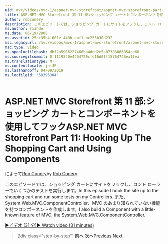 ```yaml
---
uid: mvc/videos/mvc-1/aspnet-mvc-storefront/aspnet-mvc-storefront-part-11-hooking-up-the-shopping-cart-and-using-components
title: ASP.NET MVC Storefront 第 11 部:ショッピング カートとコンポーネントを使用してフック |Microsoft Docs
author: robconery
description: このエピソードでは、ショッピング カートにサイトをフックし、コント ローラーでいくつかのテストを実行します。 MVC、番目のあまり知られていない機能を持つコンポーネントを作成しています.
ms.author: riande
ms.date: 06/19/2008
ms.assetid: 25cc35b4-601e-448b-abf1-bc253b30d232
msc.legacyurl: /mvc/videos/mvc-1/aspnet-mvc-storefront/aspnet-mvc-storefront-part-11-hooking-up-the-shopping-cart-and-using-components
msc.type: video
ms.openlocfilehash: dbf2a5966227466ba4ddd2e5a07383066054ce60
ms.sourcegitcommit: 0f1119340e4464720cfd16d0ff15764746ea1fea
ms.translationtype: MT
ms.contentlocale: ja-JP
ms.lasthandoff: 04/09/2019
ms.locfileid: "59395304"
---
```

# <a name="aspnet-mvc-storefront-part-11-hooking-up-the-shopping-cart-and-using-components"></a><span data-ttu-id="2b23b-104">ASP.NET MVC Storefront 第 11 部:ショッピング カートとコンポーネントを使用してフック</span><span class="sxs-lookup"><span data-stu-id="2b23b-104">ASP.NET MVC Storefront Part 11: Hooking Up The Shopping Cart and Using Components</span></span>

<span data-ttu-id="2b23b-105">によって[Rob Conery](https://github.com/robconery)</span><span class="sxs-lookup"><span data-stu-id="2b23b-105">by [Rob Conery](https://github.com/robconery)</span></span>

<span data-ttu-id="2b23b-106">このエピソードでは、ショッピング カートにサイトをフックし、コント ローラーでいくつかのテストを実行します。</span><span class="sxs-lookup"><span data-stu-id="2b23b-106">In this episode I hook the site up to the shopping cart and run some tests on my Controllers.</span></span> <span data-ttu-id="2b23b-107">また、System.Web.MVC.ComponentController、MVC のあまり知られていない機能を持つコンポーネントを作成します。</span><span class="sxs-lookup"><span data-stu-id="2b23b-107">I also build a Component with a little-known feature of MVC, the System.Web.MVC.ComponentController.</span></span>

[<span data-ttu-id="2b23b-108">&#9654;ビデオ (31 分)</span><span class="sxs-lookup"><span data-stu-id="2b23b-108">&#9654; Watch video (31 minutes)</span></span>](https://channel9.msdn.com/Blogs/ASP-NET-Site-Videos/aspnet-mvc-storefront-part-11-hooking-up-the-shopping-cart-and-using-components)

> [!div class="step-by-step"]
> <span data-ttu-id="2b23b-109">[前へ](aspnet-mvc-storefront-part-10-shopping-cart-refactor-and-authorization.md)
> [次へ](aspnet-mvc-storefront-part-12-mocking.md)</span><span class="sxs-lookup"><span data-stu-id="2b23b-109">[Previous](aspnet-mvc-storefront-part-10-shopping-cart-refactor-and-authorization.md)
[Next](aspnet-mvc-storefront-part-12-mocking.md)</span></span>
